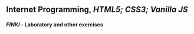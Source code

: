 ## Internet Programming, _**HTML5; CSS3; Vanilla JS**_
#### _**FINKI**_ - Laboratory and other exercises